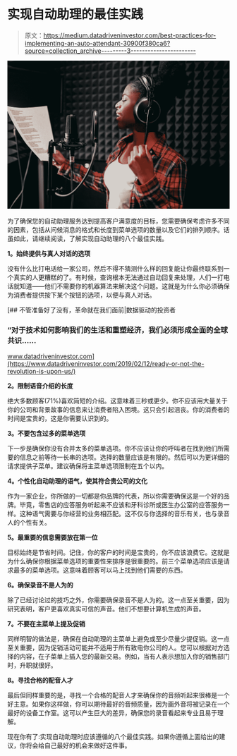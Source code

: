 # 实现自动助理的最佳实践

> 原文：<https://medium.datadriveninvestor.com/best-practices-for-implementing-an-auto-attendant-30900f380ca6?source=collection_archive---------3----------------------->

![](img/5907cc9afb92e50904027b2039d7ea01.png)

为了确保您的自动助理服务达到提高客户满意度的目标，您需要确保考虑许多不同的因素，包括从问候消息的格式和长度到菜单选项的数量以及它们的排列顺序。话虽如此，请继续阅读，了解实现自动助理的八个最佳实践。

**1。始终提供与真人对话的选项**

没有什么比打电话给一家公司，然后不得不猜测什么样的回复能让你最终联系到一个真实的人更糟糕的了。有时候，查询根本无法通过自动回复来处理，人们一打电话就知道——他们不需要你的机器算法来解决这个问题。这就是为什么你必须确保为消费者提供按下某个按钮的选项，以便与真人对话。

[](https://www.datadriveninvestor.com/2019/02/12/ready-or-not-the-revolution-is-upon-us/) [## 不管准备好了没有，革命就在我们面前|数据驱动的投资者

### “对于技术如何影响我们的生活和重塑经济，我们必须形成全面的全球共识……

www.datadriveninvestor.com](https://www.datadriveninvestor.com/2019/02/12/ready-or-not-the-revolution-is-upon-us/) 

**2。限制语音介绍的长度**

绝大多数顾客(71%)喜欢简短的介绍。这意味着三秒或更少。你不应该用大量关于你的公司和背景故事的信息来让消费者陷入困境。这只会引起沮丧。你的消费者的时间是宝贵的，这是你需要认识到的。

**3。不要包含过多的菜单选项**

下一步是确保你没有合并太多的菜单选项。你不应该让你的呼叫者在找到他们所需要的信息之前等待一长串的选项。选择的数量应该是有限的。然后可以为更详细的请求提供子菜单。建议确保将主菜单选项限制在五个以内。

**4。个性化自动助理的语气，使其符合贵公司的文化**

作为一家企业，你所做的一切都是你品牌的代表，所以你需要确保这是一个好的品牌。毕竟，零售店的应答服务听起来不应该和牙科诊所或医生办公室的应答服务一样。这种语气需要与你经营的业务相匹配。这不仅与你选择的音乐有关，也与录音人的个性有关。

**5。最重要的信息需要放在第一位**

目标始终是节省时间。记住，你的客户的时间是宝贵的，你不应该浪费它。这就是为什么确保你根据菜单选项的重要性来排序是很重要的。前三个菜单选项应该是请求最多的菜单选项。这意味着顾客可以马上找到他们需要的东西。

**6。确保录音不是人为的**

除了已经讨论过的技巧之外，你需要确保录音不是人为的。这一点至关重要，因为研究表明，客户更喜欢真实可信的声音。他们不想要计算机生成的声音。

**7。不要在主菜单上提及促销**

同样明智的做法是，确保在自动助理的主菜单上避免或至少尽量少提促销。这一点至关重要，因为促销活动可能并不适用于所有致电你公司的人。您可以根据对方选择的内容，在子菜单上插入您的最新交易。例如，当有人表示想加入你的销售部门时，升职就很好。

**8。寻找合格的配音人才**

最后但同样重要的是，寻找一个合格的配音人才来确保你的音频听起来很棒是一个好主意。如果你这样做，你可以期待最好的音频质量，因为画外音将被记录在一个最好的设备工作室。这可以产生巨大的差异，确保您的录音看起来专业且易于理解。

现在你有了:实现自动助理时应该遵循的八个最佳实践。如果你遵循上面给出的建议，你将会给自己最好的机会来做好这件事。
